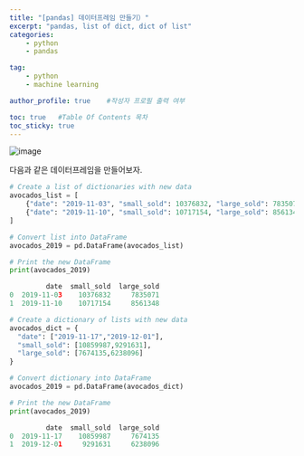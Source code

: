 ```yaml
---
title: "[pandas] 데이터프레임 만들기）"
excerpt: "pandas, list of dict, dict of list"
categories:
    - python
    - pandas

tag:
    - python
    - machine learning

author_profile: true    #작성자 프로필 출력 여부

toc: true   #Table Of Contents 목차 
toc_sticky: true
---
```




![image](https://user-images.githubusercontent.com/81638919/132942510-7ad9a61e-e336-4dbb-8f5b-a4a1a33846cf.png)

다음과 같은 데이터프레임을 만들어보자.
```python
# Create a list of dictionaries with new data
avocados_list = [
    {"date": "2019-11-03", "small_sold": 10376832, "large_sold": 7835071},
    {"date": "2019-11-10", "small_sold": 10717154, "large_sold": 8561348}
]

# Convert list into DataFrame
avocados_2019 = pd.DataFrame(avocados_list)

# Print the new DataFrame
print(avocados_2019)
```

```python
         date  small_sold  large_sold
0  2019-11-03    10376832     7835071
1  2019-11-10    10717154     8561348
```

```python
# Create a dictionary of lists with new data
avocados_dict = {
  "date": ["2019-11-17","2019-12-01"],
  "small_sold": [10859987,9291631],
  "large_sold": [7674135,6238096]
}

# Convert dictionary into DataFrame
avocados_2019 = pd.DataFrame(avocados_dict)

# Print the new DataFrame
print(avocados_2019)
```

```python
         date  small_sold  large_sold
0  2019-11-17    10859987     7674135
1  2019-12-01     9291631     6238096
```

